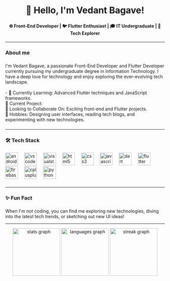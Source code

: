 <h1 align="center">👋 Hello, I'm Vedant Bagave!</h1>

###

<h4 align="center">🌐 Front-End Developer | 🐦 Flutter Enthusiast | 🎓 IT Undergraduate | 🚀 Tech Explorer</h4>


---

<h3 align="left">About me</h3>

###

<p align="left">I'm Vedant Bagave, a passionate Front-End Developer and Flutter Developer currently pursuing my undergraduate degree in Information Technology. I have a deep love for technology and enjoy exploring the ever-evolving tech landscape.<br><br> - 🌱 Currently Learning: Advanced Flutter techniques and JavaScript frameworks.<br>🔭 Current Project: <br>🤝 Looking to Collaborate On: Exciting front-end and Flutter projects.<br>🎨 Hobbies: Designing user interfaces, reading tech blogs, and experimenting with new technologies.</p>

###
---

<h3 align="left">🛠️ Tech Stack</h3>

###

<div align="left">
  <img src="https://skillicons.dev/icons?i=androidstudio" height="40" alt="androidstudio logo"  />
  <img width="12" />
  <img src="https://skillicons.dev/icons?i=vscode" height="40" alt="vscode logo"  />
  <img width="12" />
  <img src="https://skillicons.dev/icons?i=visualstudio" height="40" alt="visualstudio logo"  />
  <img width="12" />
  <img src="https://skillicons.dev/icons?i=html" height="40" alt="html5 logo"  />
  <img width="12" />
  <img src="https://skillicons.dev/icons?i=css" height="40" alt="css3 logo"  />
  <img width="12" />
  <img src="https://skillicons.dev/icons?i=js" height="40" alt="javascript logo"  />
  <img width="12" />
  <img src="https://skillicons.dev/icons?i=dart" height="40" alt="dart logo"  />
  <img width="12" />
  <img src="https://skillicons.dev/icons?i=flutter" height="40" alt="flutter logo"  />
  <img width="12" />
  <img src="https://skillicons.dev/icons?i=firebase" height="40" alt="firebase logo"  />
  <img width="12" />
  <img src="https://skillicons.dev/icons?i=cpp" height="40" alt="cplusplus logo"  />
  <img width="12" />
  <img src="https://skillicons.dev/icons?i=py" height="40" alt="python logo"  />
</div>

###
---
<h3 align="left">✨ Fun Fact</h3>

###

<p align="left">When I'm not coding, you can find me exploring new technologies, diving into the latest tech trends, or sketching out new UI ideas!</p>


---
<div align="center">
  <img src="https://github-readme-stats.vercel.app/api?username=VEDANTBAGAVE&hide_title=false&hide_rank=false&show_icons=true&include_all_commits=true&count_private=true&disable_animations=false&theme=dracula&locale=en&hide_border=false&order=1" height="150" alt="stats graph"  />
  <img src="https://github-readme-stats.vercel.app/api/top-langs?username=VEDANTBAGAVE&locale=en&hide_title=false&layout=compact&card_width=320&langs_count=5&theme=dracula&hide_border=false&order=2" height="150" alt="languages graph"  />
  <img src="https://streak-stats.demolab.com?user=VEDANTBAGAVE&locale=en&mode=daily&theme=dracula&hide_border=false&border_radius=5&order=3" height="150" alt="streak graph"  />
</div>

###
